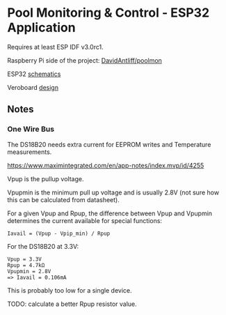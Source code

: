 # Pool Monitoring & Control - ESP32 Application

Requires at least ESP IDF v3.0rc1.

Raspberry Pi side of the project: [DavidAntliff/poolmon](https://github.com/DavidAntliff/poolmon)

ESP32 [schematics](https://easyeda.com/ef784f36/Test_Project-2fcb46b5097649a4b018bc6c12a2d6d0)

Veroboard [design](https://www.draw.io/?lightbox=1&highlight=0000ff&edit=_blank&layers=1&nav=1&title=Veroboard.xml#Uhttps%3A%2F%2Fraw.githubusercontent.com%2FDavidAntliff%2Fpoolmon%2Fmaster%2Fsupport%2Fboard%2FVeroboard.xml)

## Notes

### One Wire Bus

The DS18B20 needs extra current for EEPROM writes and Temperature measurements.

https://www.maximintegrated.com/en/app-notes/index.mvp/id/4255

Vpup is the pullup voltage.

Vpupmin is the minimum pull up voltage and is usually 2.8V (not sure how this can be calculated from datasheet).

For a given Vpup and Rpup, the difference between Vpup and Vpupmin determines the current available for special functions:

    Iavail = (Vpup - Vpip_min) / Rpup

For the DS18B20 at 3.3V:

    Vpup = 3.3V
    Rpup = 4.7kΩ
    Vpupmin = 2.8V
    => Iavail = 0.106mA
    
This is probably too low for a single device.

TODO: calculate a better Rpup resistor value.

